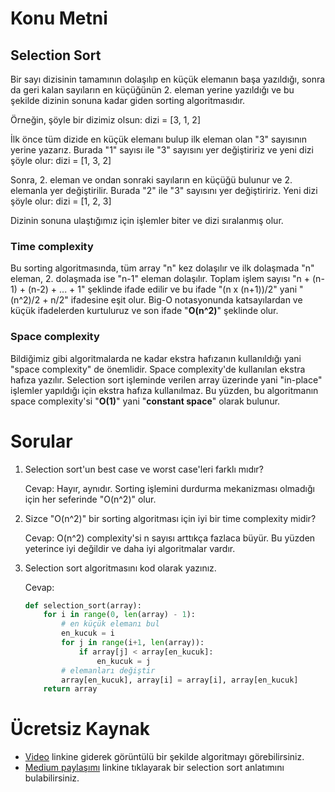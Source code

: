 # Konu Metni

## Selection Sort

Bir sayı dizisinin tamamının dolaşılıp en küçük elemanın başa yazıldığı, sonra da geri kalan sayıların en küçüğünün 2. eleman yerine yazıldığı ve bu şekilde dizinin sonuna kadar giden sorting algoritmasıdır.

Örneğin, şöyle bir dizimiz olsun: dizi = [3, 1, 2] 

İlk önce tüm dizide en küçük elemanı bulup ilk eleman olan "3" sayısının yerine yazarız. Burada "1" sayısı ile "3" sayısını yer değiştiririz ve yeni dizi şöyle olur: dizi = [1, 3, 2]

Sonra, 2. eleman ve ondan sonraki sayıların en küçüğü bulunur ve 2. elemanla yer değiştirilir. Burada "2" ile "3" sayısını yer değiştiririz. Yeni dizi şöyle olur: dizi = [1, 2, 3]

Dizinin sonuna ulaştığımız için işlemler biter ve dizi sıralanmış olur.

### Time complexity

Bu sorting algoritmasında, tüm array "n" kez dolaşılır ve ilk dolaşmada "n" eleman, 2. dolaşmada ise "n-1" eleman dolaşılır. Toplam işlem sayısı "n + (n-1) + (n-2) + ... + 1" şeklinde ifade edilir ve bu ifade    "(n x (n+1))/2" yani "(n^2)/2 + n/2" ifadesine eşit olur. Big-O notasyonunda katsayılardan ve küçük ifadelerden kurtuluruz ve son ifade "**O(n^2)**" şeklinde olur. 

### Space complexity

Bildiğimiz gibi algoritmalarda ne kadar ekstra hafızanın kullanıldığı yani "space complexity" de önemlidir. Space complexity'de kullanılan ekstra hafıza yazılır. Selection sort işleminde verilen array üzerinde yani "in-place" işlemler yapıldığı için ekstra hafıza kullanılmaz. Bu yüzden, bu algoritmanın space complexity'si "**O(1)**" yani "**constant space**" olarak bulunur.



# Sorular

1. Selection sort'un best case ve worst case'leri farklı mıdır?

   Cevap: Hayır, aynıdır. Sorting işlemini durdurma mekanizması olmadığı için her seferinde "O(n^2)" olur.

2. Sizce "O(n^2)" bir sorting algoritması için iyi bir time complexity midir?

   Cevap: O(n^2) complexity'si n sayısı arttıkça fazlaca büyür. Bu yüzden yeterince iyi değildir ve daha iyi algoritmalar vardır.

3. Selection sort algoritmasını kod olarak yazınız.

   Cevap:

   ````python
   def selection_sort(array):
       for i in range(0, len(array) - 1):
           # en küçük elemanı bul
           en_kucuk = i
           for j in range(i+1, len(array)):
               if array[j] < array[en_kucuk]:
                   en_kucuk = j
           # elemanları değiştir
           array[en_kucuk], array[i] = array[i], array[en_kucuk]
       return array
   ````

   

# Ücretsiz Kaynak

* [Video](https://www.youtube.com/watch?v=xWBP4lzkoyM) linkine giderek görüntülü bir şekilde algoritmayı görebilirsiniz.
* [Medium paylaşımı](https://medium.com/kodcular/selection-sort-algoritmas%C4%B1-nedir-484c40c9473c) linkine tıklayarak bir selection sort anlatımını bulabilirsiniz.

